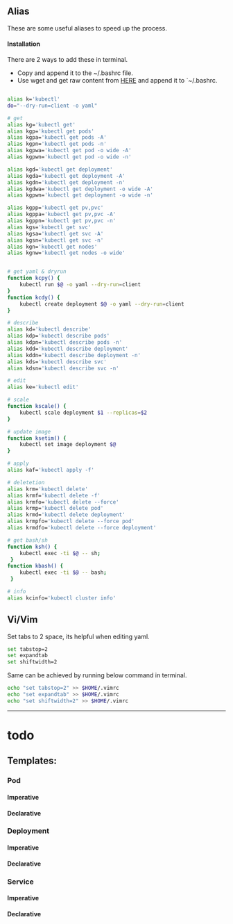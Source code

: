 ## Alias

These are some useful aliases to speed up the process.
#### Installation
There are 2 ways to add these in terminal. 
- Copy and append it to the ~/.bashrc file.
- Use wget and get raw content from [HERE](https://raw.githubusercontent.com/nerdlaunda/kubetnetes-help/main/.bashrc) and append it to `~/.bashrc.
```

```

```sh
alias k='kubectl'
do="--dry-run=client -o yaml"

# get 
alias kg='kubectl get'
alias kgp='kubectl get pods'
alias kgpa='kubectl get pods -A'
alias kgpn='kubectl get pods -n'
alias kgpwa='kubectl get pod -o wide -A'
alias kgpwn='kubectl get pod -o wide -n'

alias kgd='kubectl get deployment'
alias kgda='kubectl get deployment -A'
alias kgdn='kubectl get deployment -n'
alias kgdwa='kubectl get deployment -o wide -A'
alias kgpwn='kubectl get deployment -o wide -n'

alias kgpp='kubectl get pv,pvc'
alias kgppa='kubectl get pv,pvc -A'
alias kgppn='kubectl get pv,pvc -n'
alias kgs='kubectl get svc'
alias kgsa='kubectl get svc -A'
alias kgsn='kubectl get svc -n'
alias kgn='kubectl get nodes'
alias kgnw='kubectl get nodes -o wide'


# get yaml & dryrun
function kcpy() {
    kubectl run $@ -o yaml --dry-run=client 
}
function kcdy() {
    kubectl create deployment $@ -o yaml --dry-run=client
}

# describe
alias kd='kubectl describe'
alias kdp='kubectl describe pods'
alias kdpn='kubectl describe pods -n'
alias kdd='kubectl describe deployment'
alias kddn='kubectl describe deployment -n'
alias kds='kubectl describe svc'
alias kdsn='kubectl describe svc -n'

# edit
alias ke='kubectl edit'

# scale
function kscale() { 
    kubectl scale deployment $1 --replicas=$2 
}

# update image
function ksetim() {
    kubectl set image deployment $@
}

# apply
alias kaf='kubectl apply -f'

# deletetion
alias krm='kubectl delete'
alias krmf='kubectl delete -f'
alias krmfo='kubectl delete --force'
alias krmp='kubectl delete pod'
alias krmd='kubectl delete deployment'
alias krmpfo='kubectl delete --force pod'
alias krmdfo='kubectl delete --force deployment'

# get bash/sh
function ksh() { 
    kubectl exec -ti $@ -- sh;
 }
function kbash() { 
    kubectl exec -ti $@ -- bash;
 }

# info
alias kcinfo='kubectl cluster info'

```

## Vi/Vim

Set tabs to 2 space, its helpful when editing yaml.
```bash
set tabstop=2
set expandtab
set shiftwidth=2
```

Same can be achieved by running below command in terminal.
```bash
echo "set tabstop=2" >> $HOME/.vimrc
echo "set expandtab" >> $HOME/.vimrc
echo "set shiftwidth=2" >> $HOME/.vimrc
```

---
# todo
## Templates:
### Pod
#### Imperative

#### Declarative

### Deployment
#### Imperative

#### Declarative

### Service
#### Imperative

#### Declarative
